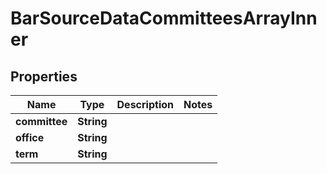 

# BarSourceDataCommitteesArrayInner


## Properties

| Name | Type | Description | Notes |
|------------ | ------------- | ------------- | -------------|
|**committee** | **String** |  |  |
|**office** | **String** |  |  |
|**term** | **String** |  |  |



